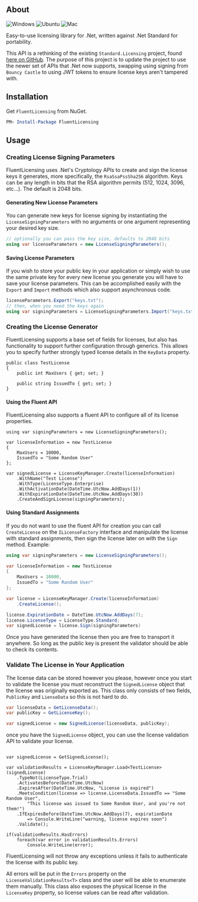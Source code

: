 ﻿## About

![Windows](https://github.com/ConnerPhillis/StandardLicensing/workflows/Windows/badge.svg)
![Ubuntu](https://github.com/ConnerPhillis/StandardLicensing/workflows/Ubuntu/badge.svg)
![Mac](https://github.com/ConnerPhillis/StandardLicensing/workflows/Mac/badge.svg)

Easy-to-use licensing library for .Net, written against .Net Standard for portability.

This API is a rethinking of the existing `Standard.Licensing` project, found [here on GitHub](https://github.com/junian/Standard.Licensing). The purpose of this project is to update the project to use the newer set of APIs that .Net now supports, swapping using signing from `Bouncy Castle` to using JWT tokens to ensure license keys aren't tampered with.

## Installation

Get `FluentLicensing` from NuGet.

```powershell
PM> Install-Package FluentLicensing
```

## Usage

### Creating License Signing Parameters

FluentLicensing uses .Net's Cryptology APIs to create and sign the license keys it generates, more specifically, the `RsaSsaPssSha256` algorithm. Keys can be any length in bits that the RSA algorithm permits (512, 1024, 3096, etc...). The default is 2048 bits.

#### Generating New License Parameters

You can generate new keys for license signing by instantiating the `LicenseSigningParameters` with no arguments or one argument representing your desired key size.

```csharp
// optionally you can pass the key size, defaults to 2048 bits
using var licenseParameters = new LicenseSigningParameters();
```

#### Saving License Parameters

If you wish to store your public key in your application or simply wish to use the same private key for every new license you generate you will have to save your license parameters. This can be accomplished easily with the `Export` and `Import` methods which also support asynchronous code.

```csharp
licenseParameters.Export("keys.txt");
// then, when you need the keys again
using var signingParameters = LicenseSigningParameters.Import("keys.txt");
```

### Creating the License Generator

FluentLicensing supports a base set of fields for licenses, but also has functionality to support further configuration through generics. This allows you to specify further strongly typed license details in the `KeyData` property.

```Csharp
public class TestLicense 
{
    public int MaxUsers { get; set; }

    public string IssuedTo { get; set; }
}
```

#### Using the Fluent API

FluentLicensing also supports a fluent API to configure all of its license properties.

```CSharp
using var signingParameters = new LicenseSigningParameters();

var licenseInformation = new TestLicense
{
    MaxUsers = 10000,
    IssuedTo = "Some Random User"
};

var signedLicense = LicenseKeyManager.Create(licenseInformation)
    .WithName("Test License")
    .WithType(LicenseType.Enterprise)
    .WithActivationDate(DateTime.UtcNow.AddDays(1))
    .WithExpirationDate(DateTime.UtcNow.AddDays(30))
    .CreateAndSignLicense(signingParameters);
```

#### Using Standard Assignments

If you do not want to use the fluent API for creation you can call `CreateLicense` on the `ILicenseFactory` interface and manipulate the license with standard assignments, then sign the license later on with the `Sign` method. Example:

```csharp
using var signingParameters = new LicenseSigningParameters();

var licenseInformation = new TestLicense
{
    MaxUsers = 10000,
    IssuedTo = "Some Random User"
};

var license = LicenseKeyManager.Create(licenseInformation)
    .CreateLicense();

license.ExpirationDate = DateTime.UtcNow.AddDays(7);
license.LicenseType = LicenseType.Standard;
var signedLicense = license.Sign(signingParameters)
```

Once you have generated the license then you are free to transport it anywhere. So long as the public key is present the validator should be able to check its contents.

### Validate The License in Your Application

The license data can be stored however you please, however once you start to validate the license you must reconstruct the `SignedLicense` object that the license was originally exported as. This class only consists of two fields, `PublicKey` and `LienseData` so this is not hard to do.

```csharp
var licenseData = GetLicenseData();
var publicKey = GetLicenseKey();

var signedLicense = new SignedLicense(licenseData, publicKey);
```

once you have the `SignedLicense` object, you can use the license validation API to validate your license.

```Csharp

var signedLicense = GetSignedLicense();

var validationResults = LicenseKeyManager.Load<TestLicense>(signedLicense)
    .TypeNot(LicenseType.Trial)
    .ActivatesBefore(DateTime.UtcNow)
    .ExpiresAfter(DateTime.UtcNow, "License is expired")
    .MeetsCondition(license => license.LicenseData.IssuedTo == "Some Random User",
        "This license was issued to Some Random User, and you're not them!")
    .IfExpiresBefore(DateTime.UtcNow.AddDays(7), expirationDate 
        => Console.WriteLine("warning, license expires soon")
    .Validate();

if(validationResults.HasErrors)
    foreach(var error in validationResults.Errors)
        Console.WriteLine(error);
```

FluentLicensing will not throw any exceptions unless it fails to authenticate the license with its public key.

All errors will be put in the `Errors` property on the `LicenseValidationResults<T>` class and the user will be able to enumerate them manually. This class also exposes the physical license in the `LicenseKey` property, so license values can be read after validation.
